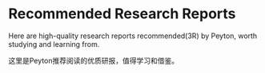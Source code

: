 # Recommended Research Reports
Here are high-quality research reports recommended(3R) by Peyton, worth studying and learning from.

 

这里是Peyton推荐阅读的优质研报，值得学习和借鉴。







